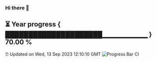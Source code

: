 ### Hi there 👋
⏳ Year progress { █████████████████████▁▁▁▁▁▁▁▁▁ } 70.00 %
---
⏰ Updated on Wed, 13 Sep 2023 12:10:10 GMT
![Progress Bar CI](https://github.com/Moyi321/Moyi321/workflows/Progress%20Bar%20CI/badge.svg)
